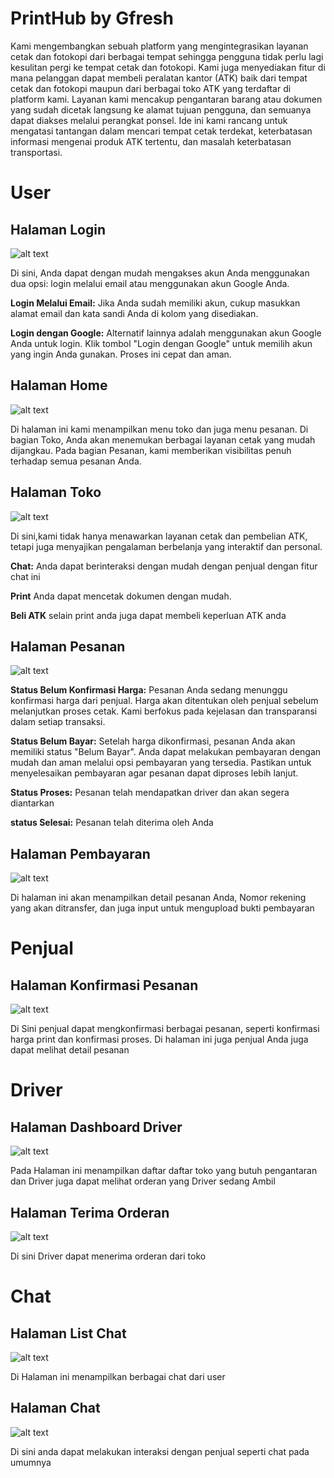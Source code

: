 # PrintHub by Gfresh

Kami mengembangkan sebuah platform yang mengintegrasikan layanan cetak dan fotokopi dari berbagai tempat sehingga pengguna tidak perlu lagi kesulitan pergi ke tempat cetak dan fotokopi. Kami juga menyediakan fitur di mana pelanggan dapat membeli peralatan kantor (ATK) baik dari tempat cetak dan fotokopi maupun dari berbagai toko ATK yang terdaftar di platform kami. Layanan kami mencakup pengantaran barang atau dokumen yang sudah dicetak langsung ke alamat tujuan pengguna, dan semuanya dapat diakses melalui perangkat ponsel. Ide ini kami rancang untuk mengatasi tantangan dalam mencari tempat cetak terdekat, keterbatasan informasi mengenai produk ATK tertentu, dan masalah keterbatasan transportasi.

# User

## Halaman Login
![alt text](https://github.com/afrialivan/printhub/blob/main/public/register-login.png?raw=true)

Di sini, Anda dapat dengan mudah mengakses akun Anda menggunakan dua opsi: login melalui email atau menggunakan akun Google Anda.

**Login Melalui Email:**
Jika Anda sudah memiliki akun, cukup masukkan alamat email dan kata sandi Anda di kolom yang disediakan.

**Login dengan Google:**
Alternatif lainnya adalah menggunakan akun Google Anda untuk login. Klik tombol "Login dengan Google" untuk memilih akun yang ingin Anda gunakan. Proses ini cepat dan aman.

## Halaman Home
![alt text](https://github.com/afrialivan/printhub/blob/main/public/halaman-home.png?raw=true)

Di halaman ini kami menampilkan menu toko dan juga menu pesanan. Di bagian Toko, Anda akan menemukan berbagai layanan cetak yang mudah dijangkau. Pada bagian Pesanan, kami memberikan visibilitas penuh terhadap semua pesanan Anda.

## Halaman Toko
![alt text](https://github.com/afrialivan/printhub/blob/main/public/halaman-toko.png?raw=true)

Di sini,kami tidak hanya menawarkan layanan cetak dan pembelian ATK, tetapi juga menyajikan pengalaman berbelanja yang interaktif dan personal.

**Chat:**
Anda dapat berinteraksi dengan mudah dengan penjual dengan fitur chat ini

**Print**
Anda dapat mencetak dokumen dengan mudah.

**Beli ATK**
selain print anda juga dapat membeli keperluan ATK anda

## Halaman Pesanan
![alt text](https://github.com/afrialivan/printhub/blob/main/public/halaman%20pesanan.png?raw=true)

**Status Belum Konfirmasi Harga:**
Pesanan Anda sedang menunggu konfirmasi harga dari penjual. Harga akan ditentukan oleh penjual sebelum melanjutkan proses cetak. Kami berfokus pada kejelasan dan transparansi dalam setiap transaksi.

**Status Belum Bayar:**
Setelah harga dikonfirmasi, pesanan Anda akan memiliki status "Belum Bayar". Anda dapat melakukan pembayaran dengan mudah dan aman melalui opsi pembayaran yang tersedia. Pastikan untuk menyelesaikan pembayaran agar pesanan dapat diproses lebih lanjut.

**Status Proses:**
Pesanan telah mendapatkan driver dan akan segera diantarkan

**status Selesai:**
Pesanan telah diterima oleh Anda

## Halaman Pembayaran
![alt text](https://github.com/afrialivan/printhub/blob/main/public/halaman-pembayaran.png?raw=true)

Di halaman ini akan menampilkan detail pesanan Anda, Nomor rekening yang akan ditransfer, dan juga input untuk mengupload bukti pembayaran

# Penjual

## Halaman Konfirmasi Pesanan
![alt text](https://github.com/afrialivan/printhub/blob/main/public/halaman%20pesanan.png?raw=true)

Di Sini penjual dapat mengkonfirmasi berbagai pesanan, seperti konfirmasi harga print dan konfirmasi proses. Di halaman ini juga penjual Anda juga dapat melihat detail pesanan

# Driver

## Halaman Dashboard Driver
![alt text](https://github.com/afrialivan/printhub/blob/main/public/halaman-dashboard-driver.png?raw=true)

Pada Halaman ini menampilkan daftar daftar toko yang butuh pengantaran dan Driver juga dapat melihat orderan yang Driver sedang Ambil

## Halaman Terima Orderan
![alt text](https://github.com/afrialivan/printhub/blob/main/public/halaman-lihat-orderan.png?raw=true)

Di sini Driver dapat menerima orderan dari toko

# Chat

## Halaman List Chat
![alt text](https://github.com/afrialivan/printhub/blob/main/public/halaman-list-chat.png?raw=true)

Di Halaman ini menampilkan berbagai chat dari user

## Halaman Chat
![alt text](https://github.com/afrialivan/printhub/blob/main/public/halaman-detail-chat.png?raw=true)

Di sini anda dapat melakukan interaksi dengan penjual seperti chat pada umumnya
